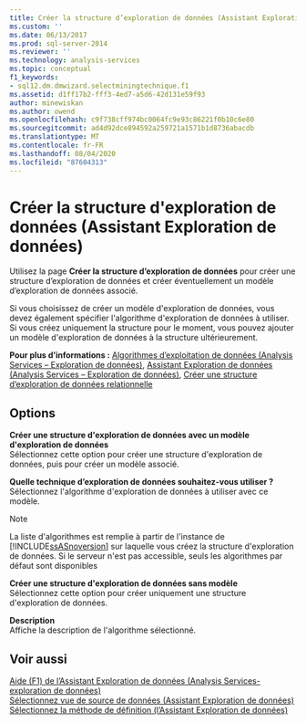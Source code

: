 ```yaml
---
title: Créer la structure d’exploration de données (Assistant Exploration de données) | Microsoft Docs
ms.custom: ''
ms.date: 06/13/2017
ms.prod: sql-server-2014
ms.reviewer: ''
ms.technology: analysis-services
ms.topic: conceptual
f1_keywords:
- sql12.dm.dmwizard.selectminingtechnique.f1
ms.assetid: d1ff17b2-fff3-4ed7-a5d6-42d131e59f93
author: minewiskan
ms.author: owend
ms.openlocfilehash: c9f738cff974bc0064fc9e93c86221f0b10c6e80
ms.sourcegitcommit: ad4d92dce894592a259721a1571b1d8736abacdb
ms.translationtype: MT
ms.contentlocale: fr-FR
ms.lasthandoff: 08/04/2020
ms.locfileid: "87604313"
---
```

# <a name="create-the-data-mining-structure-data-mining-wizard"></a>Créer la structure d'exploration de données (Assistant Exploration de données)
  Utilisez la page **Créer la structure d’exploration de données** pour créer une structure d’exploration de données et créer éventuellement un modèle d’exploration de données associé.  
  
 Si vous choisissez de créer un modèle d'exploration de données, vous devez également spécifier l'algorithme d'exploration de données à utiliser. Si vous créez uniquement la structure pour le moment, vous pouvez ajouter un modèle d'exploration de données à la structure ultérieurement.  
  
 **Pour plus d’informations :** [Algorithmes d’exploitation de données &#40;Analysis Services – Exploration de données&#41;](data-mining/data-mining-algorithms-analysis-services-data-mining.md), [Assistant Exploration de données &#40;Analysis Services – Exploration de données&#41;](data-mining/data-mining-wizard-analysis-services-data-mining.md), [Créer une structure d’exploration de données relationnelle](data-mining/create-a-relational-mining-structure.md)  
  
## <a name="options"></a>Options  
 **Créer une structure d'exploration de données avec un modèle d'exploration de données**  
 Sélectionnez cette option pour créer une structure d'exploration de données, puis pour créer un modèle associé.  
  
 **Quelle technique d’exploration de données souhaitez-vous utiliser ?**  
 Sélectionnez l'algorithme d'exploration de données à utiliser avec ce modèle.  
  
> [!NOTE]  
>  La liste d'algorithmes est remplie à partir de l'instance de [!INCLUDE[ssASnoversion](../includes/ssasnoversion-md.md)] sur laquelle vous créez la structure d'exploration de données. Si le serveur n'est pas accessible, seuls les algorithmes par défaut sont disponibles  
  
 **Créer une structure d'exploration de données sans modèle**  
 Sélectionnez cette option pour créer uniquement une structure d'exploration de données.  
  
 **Description**  
 Affiche la description de l'algorithme sélectionné.  
  
## <a name="see-also"></a>Voir aussi  
 [Aide (F1) de l’Assistant Exploration de données &#40;Analysis Services-exploration de données&#41;](data-mining-wizard-f1-help-analysis-services-data-mining.md)   
 [Sélectionnez vue de source de données &#40;Assistant Exploration de données&#41;](select-data-source-view-data-mining-wizard.md)   
 [Sélectionnez la méthode de définition &#40;l’Assistant Exploration de données&#41;](select-the-definition-method-data-mining-wizard.md)  
  
  
